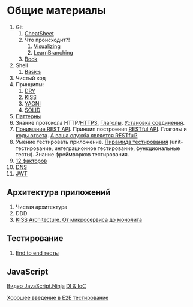 # Общие материалы

1. Git
    1. [CheatSheet](https://github.github.com/training-kit/downloads/ru/github-git-cheat-sheet/)
    1. Что происходит?!
        1. [Visualizing](http://git-school.github.io/visualizing-git/)
        1. [LearnBranching](https://learngitbranching.js.org/)
    1. [Book](https://git-scm.com/book/ru/v2)
1. Shell
    1. [Basics](https://www.nublue.co.uk/blog/16-really-useful-shell-commands-for-web-developers/)
1. Чистый код
1. Принципы:
    1. [DRY](https://ru.wikipedia.org/wiki/Don%E2%80%99t_repeat_yourself)
    1. [KISS](https://ru.wikipedia.org/wiki/KISS_(%D0%BF%D1%80%D0%B8%D0%BD%D1%86%D0%B8%D0%BF))
    1. [YAGNI](https://ru.wikipedia.org/wiki/YAGNI)
    1. [SOLID](https://ru.wikipedia.org/wiki/SOLID_(%D0%BE%D0%B1%D1%8A%D0%B5%D0%BA%D1%82%D0%BD%D0%BE-%D0%BE%D1%80%D0%B8%D0%B5%D0%BD%D1%82%D0%B8%D1%80%D0%BE%D0%B2%D0%B0%D0%BD%D0%BD%D0%BE%D0%B5_%D0%BF%D1%80%D0%BE%D0%B3%D1%80%D0%B0%D0%BC%D0%BC%D0%B8%D1%80%D0%BE%D0%B2%D0%B0%D0%BD%D0%B8%D0%B5))
1. [Паттерны](https://refactoring.guru/ru/design-patterns)
1. Знание протокола HTTP/[HTTPS.](https://howhttps.works/) [Глаголы](https://habr.com/post/50147/). [Установка соединения](https://ruseller.com/lessons.php?rub=28&id=1777).
1. [Понимание REST API](https://habr.com/post/181988/). Принцип построения [RESTful API](https://dataart.ru/news/podhody-k-proektirovaniyu-restful-api/). Глаголы и [коды ответа](https://ru.wikipedia.org/wiki/%D0%A1%D0%BF%D0%B8%D1%81%D0%BE%D0%BA_%D0%BA%D0%BE%D0%B4%D0%BE%D0%B2_%D1%81%D0%BE%D1%81%D1%82%D0%BE%D1%8F%D0%BD%D0%B8%D1%8F_HTTP). [А ваша служба является RESTful?](https://habr.com/post/319984/)
1. Умение тестировать приложение. [Пирамида тестирования](https://medium.com/@arturbasak/the-testing-pyramid-2fec1c1fef91) (unit-тестирование, интеграционное тестирование, функциональные тесты). Знание фреймворков тестирования.
1. [12 факторов](https://12factor.net/ru/)
1. [DNS](https://howdns.works)
1. [JWT](https://www.youtube.com/playlist?list=PLvTBThJr861y60LQrUGpJNPu3Nt2EeQsP)

## Архитектура приложений
1. Чистая архитектура
1. DDD
1. [KISS Architecture. От микросервиса до монолита](https://habr.com/ru/post/440034/)

## Тестирование

1. [End to end тесты](https://www.youtube.com/watch?v=_BSag4ABBMY&list=PLvTBThJr861y60LQrUGpJNPu3Nt2EeQsP&index=3)

## JavaScript

[Видео JavaScript.Ninja](https://www.youtube.com/channel/UCW9pyonagDWGMCy7V_Kro6g/playlists)
[DI & IoC](https://www.youtube.com/watch?v=ETyltCwtQHs&list=PLvTBThJr861xKTf1x6P49MwN6yoN4v69k)

[Хорошее введение в E2E тестирование](https://www.youtube.com/playlist?list=PLvTBThJr861zDff6GUZojZxVijaI6fMiz)